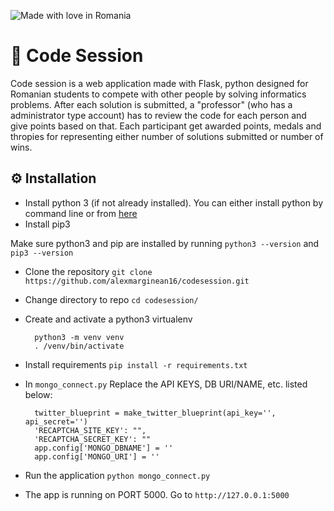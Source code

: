 ![Made with love in Romania](https://madewithlove.now.sh/ro)

# :space_invader: Code Session 

Code session is a web application made with Flask, python designed for Romanian students to compete with other people by solving informatics problems. After each solution is submitted, a "professor" (who has a administrator type account) has to review the code for each person and give points based on that. Each participant get awarded points, medals and thropies for representing either number of solutions submitted or number of wins.

## :gear: Installation

- Install python 3 (if not already installed). You can either install python by command line or from [here](https://www.python.org/downloads/)
- Install pip3

Make sure python3 and pip are installed by running `python3 --version` and `pip3 --version`

- Clone the repository `git clone https://github.com/alexmarginean16/codesession.git`
- Change directory to repo `cd codesession/`
- Create and activate a python3 virtualenv 
        
        python3 -m venv venv
        . /venv/bin/activate
        
- Install requirements `pip install -r requirements.txt`
- In `mongo_connect.py` Replace the API KEYS, DB URI/NAME, etc. listed below:

        twitter_blueprint = make_twitter_blueprint(api_key='', api_secret='')
        'RECAPTCHA_SITE_KEY': "",
        'RECAPTCHA_SECRET_KEY': ""
        app.config['MONGO_DBNAME'] = ''
        app.config['MONGO_URI'] = ''
        
- Run the application `python mongo_connect.py`
- The app is running on PORT 5000. Go to `http://127.0.0.1:5000`
